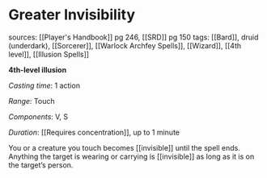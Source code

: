# Greater Invisibility
sources: [[Player's Handbook]] pg 246, [[SRD]] pg 150
tags: [[Bard]], druid (underdark), [[Sorcerer]], [[Warlock Archfey Spells]], [[Wizard]], [[4th level]], [[Illusion Spells]]

**4th-level illusion**

*Casting time*: 1 action

*Range*: Touch

*Components*: V, S

*Duration*: [[Requires concentration]], up to 1 minute

You or a creature you touch becomes [[invisible]] until the spell ends. Anything the target is wearing or carrying is [[invisible]] as long as it is on the target’s person.
